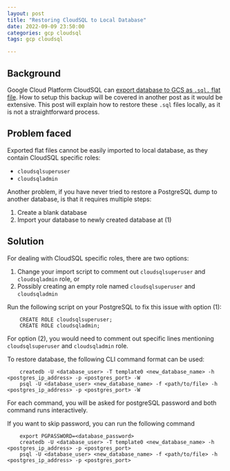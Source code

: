 ```yaml
---
layout: post
title: "Restoring CloudSQL to Local Database"
date: 2022-09-09 23:50:00
categories: gcp cloudsql
tags: gcp cloudsql

---
```


## Background

Google Cloud Platform CloudSQL can [export database to GCS as `.sql.` flat file](https://cloud.google.com/sql/docs/postgres/import-export/import-export-sql).
How to setup this backup will be covered in another post as it would be extensive.
This post will explain how to restore these `.sql` files locally, as it is not a straightforward process.

## Problem faced

Exported flat files cannot be easily imported to local database, as they contain CloudSQL specific roles:
- `cloudsqlsuperuser`
- `cloudsqladmin`

Another problem, if you have never tried to restore a PostgreSQL dump to another database, is that it requires multiple steps:
1. Create a blank database
2. Import your database to newly created database at (1)

## Solution

For dealing with CloudSQL specific roles, there are two options:
1. Change your import script to comment out `cloudsqlsuperuser` and `cloudsqladmin` role, or
2. Possibly creating an empty role named `cloudsqlsuperuser` and `cloudsqladmin`

Run the following script on your PostgreSQL to fix this issue with option (1):
```
    CREATE ROLE cloudsqlsuperuser;
    CREATE ROLE cloudsqladmin;
```

For option (2), you would need to comment out specific lines mentioning `cloudsqlsuperuser` and `cloudsqladmin` role.

To restore database, the following CLI command format can be used:
```
    createdb -U <database_user> -T template0 <new_database_name> -h <postgres_ip_address> -p <postgres_port> -W
    psql -U <database_user> <new_database_name> -f <path/to/file> -h <postgres_ip_address> -p <postgres_port> -W
```

For each command, you will be asked for postgreSQL password and both command runs interactively.

If you want to skip password, you can run the following command
```
    export PGPASSWORD=<database_password>
    createdb -U <database_user> -T template0 <new_database_name> -h <postgres_ip_address> -p <postgres_port>
    psql -U <database_user> <new_database_name> -f <path/to/file> -h <postgres_ip_address> -p <postgres_port>
```

